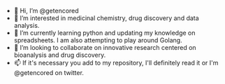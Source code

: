 - 👋 Hi, I’m @getencored
- 👀 I’m interested in medicinal chemistry, drug discovery and data analysis.
- 🌱 I’m currently learning python and updating my knowledge on spreadsheets. I am also attempting to play around Golang.
- 💞️ I’m looking to collaborate on innovative research centered on bioanalysis and drug discovery.
- 📫 If it's necessary you add to my repository, I'll definitely read it or I'm @getencored on twitter.

<!---
getencored/getencored is a ✨ special ✨ repository because its `README.md` (this file) appears on your GitHub profile.
You can click the Preview link to take a look at your changes.
--->
